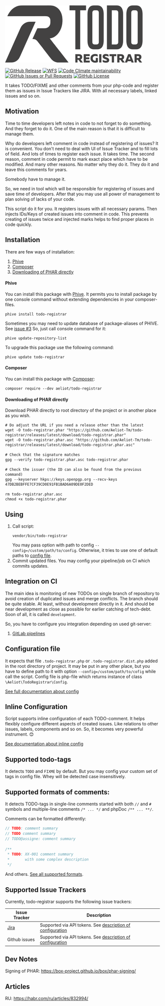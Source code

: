 ![logo](docs/logo.svg)

[![GitHub Release](https://img.shields.io/github/v/release/Aeliot-Tm/todo-registrar?label=Release&labelColor=black)](https://packagist.org/packages/aeliot/todo-registrar)
[![WFS](https://github.com/Aeliot-Tm/todo-registrar/actions/workflows/automated_testing.yml/badge.svg?branch=main)](https://github.com/Aeliot-Tm/todo-registrar/actions)
[![Code Climate maintainability](https://img.shields.io/codeclimate/maintainability/Aeliot-Tm/todo-registrar?label=Maintainability&labelColor=black)](https://codeclimate.com/github/Aeliot-Tm/todo-registrar)
[![GitHub Issues or Pull Requests](https://img.shields.io/github/issues-pr-closed/Aeliot-Tm/todo-registrar?label=Pull%20Requests&labelColor=black)](https://github.com/Aeliot-Tm/todo-registrar/pulls?q=is%3Apr+is%3Aclosed)
[![GitHub License](https://img.shields.io/github/license/Aeliot-Tm/todo-registrar?label=License&labelColor=black)](LICENSE)

It takes TODO/FIXME and other comments from your php-code and register them as issues in Issue Trackers like
JIRA. With all necessary labels, linked issues and so on.

## Motivation

Time to time developers left notes in code to not forget to do something. And they forget to do it.
One of the main reason is that it is difficult to manage them.

Why do developers left comment in code instead of registering of issues? It is convenient. You don't need to deal
with UI of Issue Tracker and to fill lots of field. And lots of times to register each issue. It takes time.
The second reason, comment in code permit to mark exact place which have to be modified. And many other reasons.
No matter why they do it. They do it and leave this comments for years.

Somebody have to manage it.

So, we need in tool which will be responsible for registering of issues and save time of developers. After that
you may use all power of management to plan solving of lacks of your code.

This script do it for you. It registers issues with all necessary params. Then injects IDs/Keys of created issues
into comment in code. This prevents creating of issues twice and injected marks helps to find proper places in code quickly.

## Installation

There are few ways of installation:
1. [Phive](#phive)
2. [Composer](#composer)
3. [Downloading of PHAR directly](#downloading-of-phar-directly)

#### Phive

You can install this package with [Phive](https://phar.io/). It permits you to install package by one console command
without extending dependencies in your composer-files.
```shell
phive install todo-registrar
```

Sometimes you may need to update database of package-aliases of PHIVE. See [issue #3](https://github.com/Aeliot-Tm/php-cs-fixer-baseline/issues/3)
So, just call console command for it:
```shell
phive update-repository-list
```

To upgrade this package use the following command:
```shell
phive update todo-registrar
```

#### Composer

You can install this package with [Composer](https://getcomposer.org/doc/03-cli.md#install-i):
```shell
composer require --dev aeliot/todo-registrar
```

#### Downloading of PHAR directly

Download PHAR directly to root directory of the project or in another place as you wish.
```shell
# Do adjust the URL if you need a release other than the latest
wget -O todo-registrar.phar "https://github.com/Aeliot-Tm/todo-registrar/releases/latest/download/todo-registrar.phar"
wget -O todo-registrar.phar.asc "https://github.com/Aeliot-Tm/todo-registrar/releases/latest/download/todo-registrar.phar.asc"

# Check that the signature matches
gpg --verify todo-registrar.phar.asc todo-registrar.phar

# Check the issuer (the ID can also be found from the previous command)
gpg --keyserver hkps://keys.openpgp.org --recv-keys 47DB2BEBFFE7CF39CD0E91FB1BAD6A09DE0F2DED

rm todo-registrar.phar.asc
chmod +x todo-registrar.phar
```

## Using

1. Call script:
   ```shell
   vendor/bin/todo-registrar
   ```
   You may pass option with path to config `--config=/custom/path/to/config`.
   Otherwise, it tries to use one of default paths to [config file](docs/config.md).
2. Commit updated files. You may config your pipeline/job on CI which commits updates.

## Integration on CI

The main idea is monitoring of new TODOs on single branch of repository to avoid creation of duplicated issues and
merge conflicts. The branch should be quite stable. At least, without development directly in it. And should be
near development as close as possible for earlier catching of tech-debt. Soon of all, it is called `development`.

So, you have to configure you integration depending on used git-server:

1. [GitLab pipelines](docs/gitlab/gitlab.md)

## Configuration file

It expects that file `.todo-registrar.php` or `.todo-registrar.dist.php` added in the root directory of project.
It may be put in any other place, but you have to define path to it with option `--config=/custom/path/to/cofig`
while call the script. Config file is php-file which returns instance of class `\Aeliot\TodoRegistrar\Config`.

[See full documentation about config](docs/config.md)

## Inline Configuration

Script supports inline configuration of each TODO-comment. It helps flexibly configure different aspects of created issues.
Like relations to other issues, labels, components and so on. So, it becomes very powerful instrument. 😊

[See documentation about inline config](docs/inline_config.md)

## Supported todo-tags

It detects `TODO` and `FIXME` by default. But you may config your custom set of tags in config file.
Whey will be detected case insensitively.

## Supported formats of comments:

It detects TODO-tags in single-line comments started with both `//` and `#` symbols
and multiple-line comments `/* ... */` and phpDoc `/** ... **/`.

Comments can be formatted differently:
```php
// TODO: comment summary
// TODO comment summary
// TODO@assigne: comment summary

/**
 * TODO: XX-001 comment summary
 *       with some complex description
 */
```

And others. [See all supported formats](docs/supported_patters_of_comments.md).

## Supported Issue Trackers

Currently, todo-registrar supports the following issue trackers:

| Issue Tracker                                   | Description                                                                                   |
|-------------------------------------------------|-----------------------------------------------------------------------------------------------|
| [Jira](https://www.atlassian.com/software/jira) | Supported via API tokens. See [description of configuration](docs/registrar/jira/config.md)   |
| Github issues                                   | Supported via API tokens. See [description of configuration](docs/registrar/github/config.md) |

## Dev Notes

Signing of PHAR: https://box-project.github.io/box/phar-signing/

## Articles

RU: https://habr.com/ru/articles/832994/
